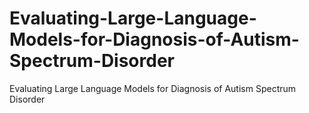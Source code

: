 # Evaluating-Large-Language-Models-for-Diagnosis-of-Autism-Spectrum-Disorder
Evaluating Large Language Models for Diagnosis of Autism Spectrum Disorder
